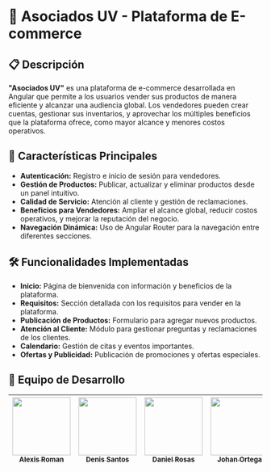 # 🛒 Asociados UV - Plataforma de E-commerce

## 📋 Descripción
__"Asociados UV"__ es una plataforma de e-commerce desarrollada en Angular que permite a los usuarios vender sus productos de manera eficiente y alcanzar una audiencia global. Los vendedores pueden crear cuentas, gestionar sus inventarios, y aprovechar los múltiples beneficios que la plataforma ofrece, como mayor alcance y menores costos operativos.

## 🌟 Características Principales
* __Autenticación:__ Registro e inicio de sesión para vendedores.
* __Gestión de Productos:__ Publicar, actualizar y eliminar productos desde un panel intuitivo.
* __Calidad de Servicio:__ Atención al cliente y gestión de reclamaciones.
* __Beneficios para Vendedores:__ Ampliar el alcance global, reducir costos operativos, y mejorar la reputación del negocio.
* __Navegación Dinámica:__ Uso de Angular Router para la navegación entre diferentes secciones.

## 🛠️ Funcionalidades Implementadas
* __Inicio:__ Página de bienvenida con información y beneficios de la plataforma.
* __Requisitos:__ Sección detallada con los requisitos para vender en la plataforma.
* __Publicación de Productos:__ Formulario para agregar nuevos productos.
* __Atención al Cliente:__ Módulo para gestionar preguntas y reclamaciones de los clientes.
* __Calendario:__ Gestión de citas y eventos importantes.
* __Ofertas y Publicidad:__ Publicación de promociones y ofertas especiales.
  
## 🚀 Equipo de Desarrollo

| [<img src="https://avatars.githubusercontent.com/u/72472559?v=4" width=115><br><sub>Alexis Roman</sub>](https://github.com/Alexis2411) | [<img src="https://avatars.githubusercontent.com/u/71294134?v=4" width=115><br><sub>Denis Santos</sub>](https://github.com/DenisAGS) | [<img src="https://avatars.githubusercontent.com/u/61206871?v=4" width=115><br><sub>Daniel Rosas</sub>](https://github.com/Daniel-GHOST) | [<img src="https://avatars.githubusercontent.com/u/85240547?v=4" width=115><br><sub>Johan Ortega</sub>](https://github.com/Johan-Ortega118) | [<img src="https://avatars.githubusercontent.com/u/101309750?v=4" width=115><br><sub>Diego Conde</sub>](https://github.com/Psychodivto) | [<img src="https://avatars.githubusercontent.com/u/90662357?v=4" width=115><br><sub>Lizbeth Ortiz</sub>](https://github.com/Lixbeth34) | [<img src="https://avatars.githubusercontent.com/u/61261358?v=4" width=115><br><sub>Sergio Jimenez</sub>](https://github.com/sergiojmnz) |
| :---: | :---: | :---: | :---: | :---: | :---: | :---: | 
